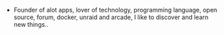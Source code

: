 - Founder of alot apps, lover of technology, programming language, open source, forum, docker, unraid and arcade, I like to discover and learn new things..
  <br>





































































































































































































































































































































































































































































































































































































































































































































































































































































































































































































































































































































































































































































































































































































































































































































































































































































































































































































































































































































































































































































































































































































































































































































































































































































































































































































































































































































































































































































































































































































































































































































































































































































































































































































































































































































































































































































































































































































































































































































































































































































































































































































































































































































































































































































































































































































































































































































































































































































































































































































































































































































































































































































































































































































































































































































































































































































































































































































































































































































































































































































































































































































































































































































































































































































































































































































































































































































































































































































































































































































































































































































































































































































































































































































































































































































































































































































































































































































































































































































































































































































































































































































































